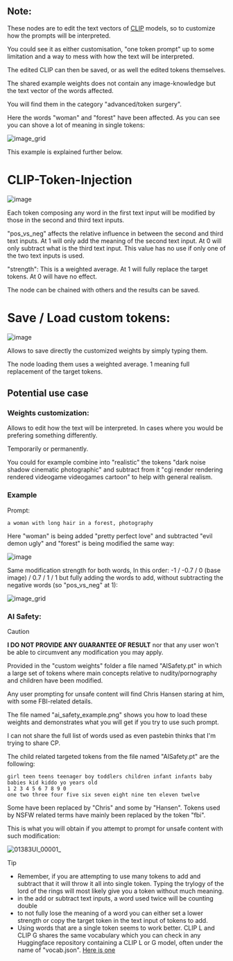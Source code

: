 ## Note:

These nodes are to edit the text vectors of [CLIP](https://github.com/openai/CLIP) models, so to customize how the prompts will be interpreted.

You could see it as either customisation, "one token prompt" up to some limitation and a way to mess with how the text will be interpreted.

The edited CLIP can then be saved, or as well the edited tokens themselves.

The shared example weights does not contain any image-knowledge but the text vector of the words affected.

You will find them in the category "advanced/token surgery".

Here the words "woman" and "forest" have been affected. As you can see you can shove a lot of meaning in single tokens:

![image_grid](https://github.com/user-attachments/assets/0b06a27a-8d09-4497-a023-f8414632dbe2)

This example is explained further below.


# CLIP-Token-Injection

![image](https://github.com/user-attachments/assets/b4adb747-9cf4-4b56-b7c2-a97acc7fb0c4)

Each token composing any word in the first text input will be modified by those in the second and third text inputs.

"pos_vs_neg" affects the relative influence in between the second and third text inputs. At 1 will only add the meaning of the second text input. At 0 will only subtract what is the third text input. This value has no use if only one of the two text inputs is used.

"strength": This is a weighted average. At 1 will fully replace the target tokens. At 0 will have no effect.

The node can be chained with others and the results can be saved.

# Save / Load custom tokens:

![image](https://github.com/user-attachments/assets/278933ab-4008-4250-a605-936a394d81a6)

Allows to save directly the customized weights by simply typing them.

The node loading them uses a weighted average. 1 meaning full replacement of the target tokens.

## Potential use case

### Weights customization:

Allows to edit how the text will be interpreted. In cases where you would be prefering something differently.

Temporarily or permanently.

You could for example combine into "realistic" the tokens "dark noise shadow cinematic photographic" and subtract from it "cgi render rendering rendered videogame videogames cartoon" to help with general realism.

### Example

Prompt:

    a woman with long hair in a forest, photography

Here "woman" is being added "pretty perfect love" and subtracted "evil demon ugly" and "forest" is being modified the same way:

![image](https://github.com/user-attachments/assets/45ea18e4-9290-4dea-af7e-6c8f53e2158e)

Same modification strength for both words, In this order: -1 / -0.7 / 0 (base image) / 0.7 / 1 / 1 but fully adding the words to add, without subtracting the negative words (so "pos_vs_neg" at 1):

![image_grid](https://github.com/user-attachments/assets/ae81eed4-cc99-492c-a66c-e17fa45b9763)

### AI Safety:

> [!CAUTION]
> **I DO NOT PROVIDE ANY GUARANTEE OF RESULT** nor that any user won't be able to circumvent any modification you may apply.

Provided in the "custom weights" folder a file named "AISafety.pt" in which a large set of tokens where main concepts relative to nudity/pornography and children have been modified.

Any user prompting for unsafe content will find Chris Hansen staring at him, with some FBI-related details.

The file named "ai_safety_example.png" shows you how to load these weights and demonstrates what you will get if you try to use such prompt.

I can not share the full list of words used as even pastebin thinks that I'm trying to share CP.

The child related targeted tokens from the file named "AISafety.pt" are the following:

    girl teen teens teenager boy toddlers children infant infants baby babies kid kiddo yo years old
    1 2 3 4 5 6 7 8 9 0
    one two three four five six seven eight nine ten eleven twelve

Some have been replaced by "Chris" and some by "Hansen". Tokens used by NSFW related terms have mainly been replaced by the token "fbi".

This is what you will obtain if you attempt to prompt for unsafe content with such modification:

![01383UI_00001_](https://github.com/user-attachments/assets/6d60449a-1d50-42ae-9401-6cb25531c6ef)


> [!TIP]
> - Remember, if you are attempting to use many tokens to add and subtract that it will throw it all into single token. Typing the trylogy of the lord of the rings will most likely give you a token without much meaning.
> - in the add or subtract text inputs, a word used twice will be counting double
> - to not fully lose the meaning of a word you can either set a lower strength or copy the target token in the text input of tokens to add.
> - Using words that are a single token seems to work better. CLIP L and CLIP G shares the same vocabulary which you can check in any Huggingface repository containing a CLIP L or G model, often under the name of "vocab.json". [Here is one](https://huggingface.co/openai/clip-vit-large-patch14/raw/main/vocab.json)
